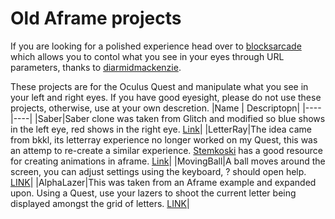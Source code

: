 # Old Aframe projects
If you are looking for a polished experience head over to [blocksarcade](https://blocksarcade.xyz/?start=3&arena=1&shapes=2) which allows you to contol what you see in your eyes through URL parameters, thanks to [diarmidmackenzie](https://github.com/diarmidmackenzie/blocks-arcade).

These projects are for the Oculus Quest and manipulate what you see in your left and right eyes. If you have good eyesight, please do not use these projects, otherwise, use at your own descretion.
|Name | Descriptopn|
|---- |----|
|Saber|Saber clone was taken from Glitch and modified so blue shows in the left eye, red shows in the right eye. [Link](https://twoxfh.github.io/aframe/saber/)|
|LetterRay|The idea came from bkkl, its letterray experience no longer worked on my Quest, this was an attemp to re-create a similar experience. [Stemkoski](https://github.com/stemkoski/A-Frame-Examples) has a good resource for creating animations in aframe. [Link](https://twoxfh.github.io/aframe/LetterRay/)|
|MovingBall|A ball moves around the screen, you can adjust settings using the keyboard, ? should open help. [LINK](https://twoxfh.github.io/aframe/MovingBall/)|
|AlphaLazer|This was taken from an Aframe example and expanded upon. Using a Quest, use your lazers to shoot the current letter being displayed amongst the grid of letters. [LINK](https://twoxfh.github.io/aframe/AlphaLazer/)|
